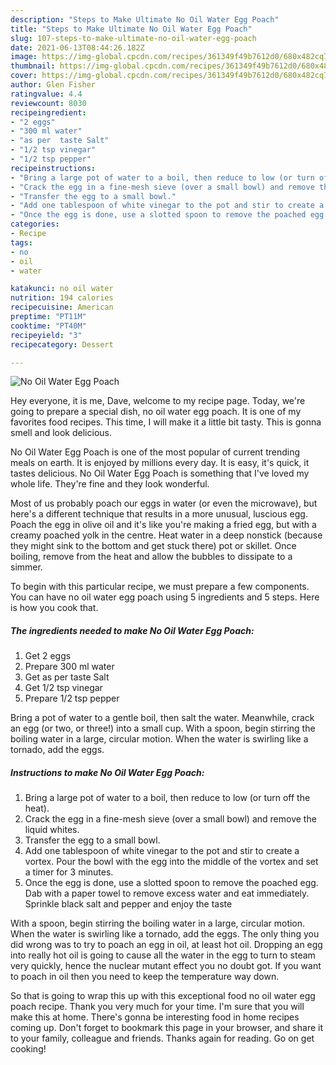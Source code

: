 ```yaml
---
description: "Steps to Make Ultimate No Oil Water Egg Poach"
title: "Steps to Make Ultimate No Oil Water Egg Poach"
slug: 107-steps-to-make-ultimate-no-oil-water-egg-poach
date: 2021-06-13T08:44:26.182Z
image: https://img-global.cpcdn.com/recipes/361349f49b7612d0/680x482cq70/no-oil-water-egg-poach-recipe-main-photo.jpg
thumbnail: https://img-global.cpcdn.com/recipes/361349f49b7612d0/680x482cq70/no-oil-water-egg-poach-recipe-main-photo.jpg
cover: https://img-global.cpcdn.com/recipes/361349f49b7612d0/680x482cq70/no-oil-water-egg-poach-recipe-main-photo.jpg
author: Glen Fisher
ratingvalue: 4.4
reviewcount: 8030
recipeingredient:
- "2 eggs"
- "300 ml water"
- "as per  taste Salt"
- "1/2 tsp vinegar"
- "1/2 tsp pepper"
recipeinstructions:
- "Bring a large pot of water to a boil, then reduce to low (or turn off the heat)."
- "Crack the egg in a fine-mesh sieve (over a small bowl) and remove the liquid whites."
- "Transfer the egg to a small bowl."
- "Add one tablespoon of white vinegar to the pot and stir to create a vortex. Pour the bowl with the egg into the middle of the vortex and set a timer for 3 minutes."
- "Once the egg is done, use a slotted spoon to remove the poached egg. Dab with a paper towel to remove excess water and eat immediately. Sprinkle black salt and pepper and enjoy the taste"
categories:
- Recipe
tags:
- no
- oil
- water

katakunci: no oil water 
nutrition: 194 calories
recipecuisine: American
preptime: "PT11M"
cooktime: "PT40M"
recipeyield: "3"
recipecategory: Dessert

---
```



![No Oil Water Egg Poach](https://img-global.cpcdn.com/recipes/361349f49b7612d0/680x482cq70/no-oil-water-egg-poach-recipe-main-photo.jpg)

Hey everyone, it is me, Dave, welcome to my recipe page. Today, we're going to prepare a special dish, no oil water egg poach. It is one of my favorites food recipes. This time, I will make it a little bit tasty. This is gonna smell and look delicious.

No Oil Water Egg Poach is one of the most popular of current trending meals on earth. It is enjoyed by millions every day. It is easy, it's quick, it tastes delicious. No Oil Water Egg Poach is something that I've loved my whole life. They're fine and they look wonderful.

Most of us probably poach our eggs in water (or even the microwave), but here&#39;s a different technique that results in a more unusual, luscious egg. Poach the egg in olive oil and it&#39;s like you&#39;re making a fried egg, but with a creamy poached yolk in the centre. Heat water in a deep nonstick (because they might sink to the bottom and get stuck there) pot or skillet. Once boiling, remove from the heat and allow the bubbles to dissipate to a simmer.


To begin with this particular recipe, we must prepare a few components. You can have no oil water egg poach using 5 ingredients and 5 steps. Here is how you cook that.

<!--inarticleads1-->

##### The ingredients needed to make No Oil Water Egg Poach:

1. Get 2 eggs
1. Prepare 300 ml water
1. Get as per  taste Salt
1. Get 1/2 tsp vinegar
1. Prepare 1/2 tsp pepper


Bring a pot of water to a gentle boil, then salt the water. Meanwhile, crack an egg (or two, or three!) into a small cup. With a spoon, begin stirring the boiling water in a large, circular motion. When the water is swirling like a tornado, add the eggs. 

<!--inarticleads2-->

##### Instructions to make No Oil Water Egg Poach:

1. Bring a large pot of water to a boil, then reduce to low (or turn off the heat).
1. Crack the egg in a fine-mesh sieve (over a small bowl) and remove the liquid whites.
1. Transfer the egg to a small bowl.
1. Add one tablespoon of white vinegar to the pot and stir to create a vortex. Pour the bowl with the egg into the middle of the vortex and set a timer for 3 minutes.
1. Once the egg is done, use a slotted spoon to remove the poached egg. Dab with a paper towel to remove excess water and eat immediately. Sprinkle black salt and pepper and enjoy the taste


With a spoon, begin stirring the boiling water in a large, circular motion. When the water is swirling like a tornado, add the eggs. The only thing you did wrong was to try to poach an egg in oil, at least hot oil. Dropping an egg into really hot oil is going to cause all the water in the egg to turn to steam very quickly, hence the nuclear mutant effect you no doubt got. If you want to poach in oil then you need to keep the temperature way down. 

So that is going to wrap this up with this exceptional food no oil water egg poach recipe. Thank you very much for your time. I'm sure that you will make this at home. There's gonna be interesting food in home recipes coming up. Don't forget to bookmark this page in your browser, and share it to your family, colleague and friends. Thanks again for reading. Go on get cooking!
